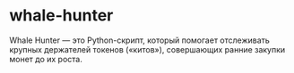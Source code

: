# whale-hunter
Whale Hunter — это Python-скрипт, который помогает отслеживать крупных держателей токенов («китов»), совершающих ранние закупки монет до их роста.
